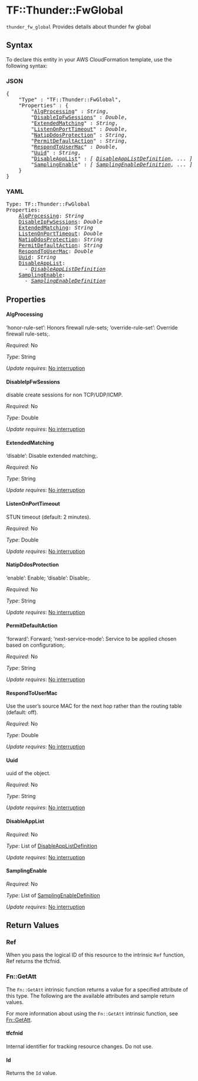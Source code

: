 # TF::Thunder::FwGlobal

`thunder_fw_global` Provides details about thunder fw global

## Syntax

To declare this entity in your AWS CloudFormation template, use the following syntax:

### JSON

<pre>
{
    "Type" : "TF::Thunder::FwGlobal",
    "Properties" : {
        "<a href="#algprocessing" title="AlgProcessing">AlgProcessing</a>" : <i>String</i>,
        "<a href="#disableipfwsessions" title="DisableIpFwSessions">DisableIpFwSessions</a>" : <i>Double</i>,
        "<a href="#extendedmatching" title="ExtendedMatching">ExtendedMatching</a>" : <i>String</i>,
        "<a href="#listenonporttimeout" title="ListenOnPortTimeout">ListenOnPortTimeout</a>" : <i>Double</i>,
        "<a href="#natipddosprotection" title="NatipDdosProtection">NatipDdosProtection</a>" : <i>String</i>,
        "<a href="#permitdefaultaction" title="PermitDefaultAction">PermitDefaultAction</a>" : <i>String</i>,
        "<a href="#respondtousermac" title="RespondToUserMac">RespondToUserMac</a>" : <i>Double</i>,
        "<a href="#uuid" title="Uuid">Uuid</a>" : <i>String</i>,
        "<a href="#disableapplist" title="DisableAppList">DisableAppList</a>" : <i>[ <a href="disableapplistdefinition.md">DisableAppListDefinition</a>, ... ]</i>,
        "<a href="#samplingenable" title="SamplingEnable">SamplingEnable</a>" : <i>[ <a href="samplingenabledefinition.md">SamplingEnableDefinition</a>, ... ]</i>
    }
}
</pre>

### YAML

<pre>
Type: TF::Thunder::FwGlobal
Properties:
    <a href="#algprocessing" title="AlgProcessing">AlgProcessing</a>: <i>String</i>
    <a href="#disableipfwsessions" title="DisableIpFwSessions">DisableIpFwSessions</a>: <i>Double</i>
    <a href="#extendedmatching" title="ExtendedMatching">ExtendedMatching</a>: <i>String</i>
    <a href="#listenonporttimeout" title="ListenOnPortTimeout">ListenOnPortTimeout</a>: <i>Double</i>
    <a href="#natipddosprotection" title="NatipDdosProtection">NatipDdosProtection</a>: <i>String</i>
    <a href="#permitdefaultaction" title="PermitDefaultAction">PermitDefaultAction</a>: <i>String</i>
    <a href="#respondtousermac" title="RespondToUserMac">RespondToUserMac</a>: <i>Double</i>
    <a href="#uuid" title="Uuid">Uuid</a>: <i>String</i>
    <a href="#disableapplist" title="DisableAppList">DisableAppList</a>: <i>
      - <a href="disableapplistdefinition.md">DisableAppListDefinition</a></i>
    <a href="#samplingenable" title="SamplingEnable">SamplingEnable</a>: <i>
      - <a href="samplingenabledefinition.md">SamplingEnableDefinition</a></i>
</pre>

## Properties

#### AlgProcessing

‘honor-rule-set’: Honors firewall rule-sets; ‘override-rule-set’: Override firewall rule-sets;.

_Required_: No

_Type_: String

_Update requires_: [No interruption](https://docs.aws.amazon.com/AWSCloudFormation/latest/UserGuide/using-cfn-updating-stacks-update-behaviors.html#update-no-interrupt)

#### DisableIpFwSessions

disable create sessions for non TCP/UDP/ICMP.

_Required_: No

_Type_: Double

_Update requires_: [No interruption](https://docs.aws.amazon.com/AWSCloudFormation/latest/UserGuide/using-cfn-updating-stacks-update-behaviors.html#update-no-interrupt)

#### ExtendedMatching

‘disable’: Disable extended matching;.

_Required_: No

_Type_: String

_Update requires_: [No interruption](https://docs.aws.amazon.com/AWSCloudFormation/latest/UserGuide/using-cfn-updating-stacks-update-behaviors.html#update-no-interrupt)

#### ListenOnPortTimeout

STUN timeout (default: 2 minutes).

_Required_: No

_Type_: Double

_Update requires_: [No interruption](https://docs.aws.amazon.com/AWSCloudFormation/latest/UserGuide/using-cfn-updating-stacks-update-behaviors.html#update-no-interrupt)

#### NatipDdosProtection

‘enable’: Enable; ‘disable’: Disable;.

_Required_: No

_Type_: String

_Update requires_: [No interruption](https://docs.aws.amazon.com/AWSCloudFormation/latest/UserGuide/using-cfn-updating-stacks-update-behaviors.html#update-no-interrupt)

#### PermitDefaultAction

‘forward’: Forward; ‘next-service-mode’: Service to be applied chosen based on configuration;.

_Required_: No

_Type_: String

_Update requires_: [No interruption](https://docs.aws.amazon.com/AWSCloudFormation/latest/UserGuide/using-cfn-updating-stacks-update-behaviors.html#update-no-interrupt)

#### RespondToUserMac

Use the user’s source MAC for the next hop rather than the routing table (default: off).

_Required_: No

_Type_: Double

_Update requires_: [No interruption](https://docs.aws.amazon.com/AWSCloudFormation/latest/UserGuide/using-cfn-updating-stacks-update-behaviors.html#update-no-interrupt)

#### Uuid

uuid of the object.

_Required_: No

_Type_: String

_Update requires_: [No interruption](https://docs.aws.amazon.com/AWSCloudFormation/latest/UserGuide/using-cfn-updating-stacks-update-behaviors.html#update-no-interrupt)

#### DisableAppList

_Required_: No

_Type_: List of <a href="disableapplistdefinition.md">DisableAppListDefinition</a>

_Update requires_: [No interruption](https://docs.aws.amazon.com/AWSCloudFormation/latest/UserGuide/using-cfn-updating-stacks-update-behaviors.html#update-no-interrupt)

#### SamplingEnable

_Required_: No

_Type_: List of <a href="samplingenabledefinition.md">SamplingEnableDefinition</a>

_Update requires_: [No interruption](https://docs.aws.amazon.com/AWSCloudFormation/latest/UserGuide/using-cfn-updating-stacks-update-behaviors.html#update-no-interrupt)

## Return Values

### Ref

When you pass the logical ID of this resource to the intrinsic `Ref` function, Ref returns the tfcfnid.

### Fn::GetAtt

The `Fn::GetAtt` intrinsic function returns a value for a specified attribute of this type. The following are the available attributes and sample return values.

For more information about using the `Fn::GetAtt` intrinsic function, see [Fn::GetAtt](https://docs.aws.amazon.com/AWSCloudFormation/latest/UserGuide/intrinsic-function-reference-getatt.html).

#### tfcfnid

Internal identifier for tracking resource changes. Do not use.

#### Id

Returns the <code>Id</code> value.

